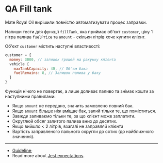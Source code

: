 # QA Fill tank

Mate Royal Oil вирішили повністю автоматизувати процес заправки.

Напиши тести для функції `fillTank`, яка приймає об'єкт `customer`, ціну 1 літра
палива `fuelPrice` та `amount` - скільки літрів хоче купити клієнт.

Об'єкт `customer` містить наступні властивості:

```js
customer = {
  money: 3000, // залишок грошей на рахунку клієнта
  vehicle {
    maxTankCapacity: 40, // Об'єм бака
    fuelRemains: 8, // Залишок палива у баку
  }
}
```

Функція нічого не повертає, а лише доливає паливо та знімає кошти за наступними
правилами:

- Якщо `amount` не передано, значить замовлено повний бак.
- Якщо `amount` більше ніж вміщає бак, залий тільки те, що поміститься.
- Завжди заливаємо тільки те, за що клієнт може заплатити.
- Округлюй обсяг залитого палива вниз до десятих.
- Якщо вийшло < 2 літрів, взагалі не заправляй клієнта
- Вартість заправленого пального округли до сотих (до найближчого значення).

---

- [Guideline](https://github.com/mate-academy/js_task-guideline/blob/master/README.md);
- Read more about [Jest expectations](https://jestjs.io/uk/docs/expect).
